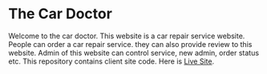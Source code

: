 # The Car Doctor

Welcome to the car doctor. This website is a car repair service website. People can order a car repair service. they can also provide review to this website. Admin of this website can control service, new admin, order status etc. This repository contains client site code.
Here is [Live Site](https://the-car-doctor.web.app).
